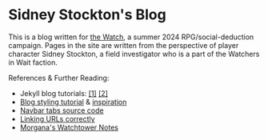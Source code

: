 # Sidney Stockton's Blog

This is a blog written for [the Watch](https://docs.google.com/presentation/d/1hpHTmiOTQEcQ4buwW32vU7zOE-B3lJIesMhNP6n0aOM/edit?usp=drive_link), a summer 2024 RPG/social-deduction campaign. Pages in the site are written from the perspective of player character Sidney Stockton, a field investigator who is a part of the Watchers in Wait faction.

References & Further Reading:

- Jekyll blog tutorials: [[1]](https://www.creativebloq.com/how-to/jekyll-blog) [[2]](https://jekyllrb.com/docs/step-by-step/01-setup/)
- [Blog styling tutorial](https://www.w3schools.com/howto/howto_css_blog_layout.asp) & [inspiration](https://glenthemes.tumblr.com/post/182588716009/theme-06-determination-by-glenthemes-this-theme)
- [Navbar tabs source code](https://codepen.io/mahakeerthi/pen/YVrajJ)
- [Linking URLs correctly](https://byparker.com/blog/2014/clearing-up-confusion-around-baseurl/)
- [Morgana's Watchtower Notes](https://vivianwilde.github.io/watchtower-blog/)
